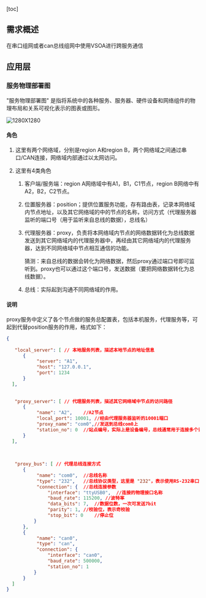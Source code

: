 [toc]

## 需求概述

在串口组网或者can总线组网中使用VSOA进行跨服务通信



## 应用层

### 服务物理部署图

"服务物理部署图" 是指将系统中的各种服务、服务器、硬件设备和网络组件的物理布局和关系可视化表示的图表或图形。

![1280X1280](C:\Users\jjjjjjava\Nutstore\1\我的坚果云\typora\typora-pic\1280X1280.PNG)

#### 角色

1. 这里有两个网络域，分别是region A和region B，两个网络域之间通过串口/CAN连接，网络域内部通过以太网访问。

2. 这里有4类角色

   1. 客户端/服务端：region A网络域中有A1，B1，C1节点，region B网络中有A2，B2，C2节点。

   2. 位置服务器：position；提供位置服务功能，存有路由表，记录本网络域内节点地址，以及其它网络域的中的节点的名称，访问方式（代理服务器监听的端口号（用于监听来自总线的数据），总线名）

   3. 代理服务器：proxy，负责将本网络域内节点的网络数据转化为总线数据发送到其它网络域内的代理服务器中，再经由其它网络域内的代理服务器，达到不同网络域中节点相互通信的功能。

      猜测：来自总线的数据会转化为网络数据，然后proxy通过端口号即可监听到。proxy也可以通过这个端口号，发送数据（要把网络数据转化为总线数据）。

   4. 总线：实际起到沟通不同网络域的作用。



#### 说明

proxy服务中定义了各个节点做的服务总配置表，包括本机服务，代理服务等，可起到代替position服务的作用，格式如下：

```JSON
{
    
   "local_server": [ // 本地服务列表，描述本地节点的地址信息
      {
           "server": "A1",
           "host": "127.0.0.1",
           "port": 1234
      }
  ],
    
    
   "proxy_server": [ // 代理服务列表，描述其它网络域中节点的访问路径
      {
           "name": "A2",	//A2节点
           "local_port": 10001,	//经由代理服务器监听的10001端口
           "proxy_name": "com0",//发送到总线com0上
           "station_no": 0	//站点编号，实际上是设备编号，总线通常用于连接多个设备或节点，每个节点都有一个唯一的站点编号
      }
  ],
    
    
    
   "proxy_bus": [ // 代理总线连接方式
      {
           "name": "com0",	//总线名称
           "type": "232",	//总线协议类型，这里是 "232"，表示使用RS-232串口协议。
           "connection": {	//总线连接参数
               "interface": "ttyUSB0",	//连接的物理接口名称
               "baud_rate": 115200,	//波特率
               "data_bits": 7,	//数据位数，一次可发送7bit
               "parity": 1,	//校验位，表示奇校验
               "stop_bit": 0	//停止位
          }
      },
      {
           "name": "can0",
           "type": "can",
           "connection": {
               "interface": "can0",
               "baud_rate": 500000,
               "station_no": 1
          }
      }
  ]
}
```